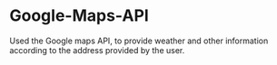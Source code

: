 # Google-Maps-API
Used the Google maps API, to provide weather and other information according to the address provided by the user.
